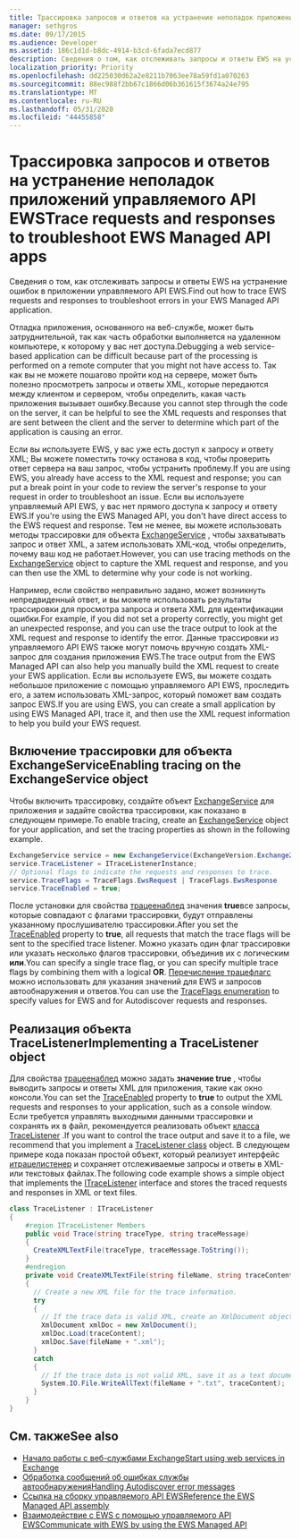 ```yaml
---
title: Трассировка запросов и ответов на устранение неполадок приложений управляемого API EWS
manager: sethgros
ms.date: 09/17/2015
ms.audience: Developer
ms.assetid: 186c1d1d-b8dc-4914-b3cd-6fada7ecd877
description: Сведения о том, как отслеживать запросы и ответы EWS на устранение ошибок в приложении управляемого API EWS.
localization_priority: Priority
ms.openlocfilehash: dd225030d62a2e8211b7063ee78a59fd1a070263
ms.sourcegitcommit: 88ec988f2bb67c1866d06b361615f3674a24e795
ms.translationtype: MT
ms.contentlocale: ru-RU
ms.lasthandoff: 05/31/2020
ms.locfileid: "44455858"
---
```

# <a name="trace-requests-and-responses-to-troubleshoot-ews-managed-api-apps"></a><span data-ttu-id="b202f-103">Трассировка запросов и ответов на устранение неполадок приложений управляемого API EWS</span><span class="sxs-lookup"><span data-stu-id="b202f-103">Trace requests and responses to troubleshoot EWS Managed API apps</span></span>

<span data-ttu-id="b202f-104">Сведения о том, как отслеживать запросы и ответы EWS на устранение ошибок в приложении управляемого API EWS.</span><span class="sxs-lookup"><span data-stu-id="b202f-104">Find out how to trace EWS requests and responses to troubleshoot errors in your EWS Managed API application.</span></span>
  
<span data-ttu-id="b202f-105">Отладка приложения, основанного на веб-службе, может быть затруднительной, так как часть обработки выполняется на удаленном компьютере, к которому у вас нет доступа.</span><span class="sxs-lookup"><span data-stu-id="b202f-105">Debugging a web service-based application can be difficult because part of the processing is performed on a remote computer that you might not have access to.</span></span> <span data-ttu-id="b202f-106">Так как вы не можете пошагово пройти код на сервере, может быть полезно просмотреть запросы и ответы XML, которые передаются между клиентом и сервером, чтобы определить, какая часть приложения вызывает ошибку.</span><span class="sxs-lookup"><span data-stu-id="b202f-106">Because you cannot step through the code on the server, it can be helpful to see the XML requests and responses that are sent between the client and the server to determine which part of the application is causing an error.</span></span> 
  
<span data-ttu-id="b202f-107">Если вы используете EWS, у вас уже есть доступ к запросу и ответу XML; Вы можете поместить точку останова в код, чтобы проверить ответ сервера на ваш запрос, чтобы устранить проблему.</span><span class="sxs-lookup"><span data-stu-id="b202f-107">If you are using EWS, you already have access to the XML request and response; you can put a break point in your code to review the server's response to your request in order to troubleshoot an issue.</span></span> <span data-ttu-id="b202f-108">Если вы используете управляемый API EWS, у вас нет прямого доступа к запросу и ответу EWS.</span><span class="sxs-lookup"><span data-stu-id="b202f-108">If you're using the EWS Managed API, you don't have direct access to the EWS request and response.</span></span> <span data-ttu-id="b202f-109">Тем не менее, вы можете использовать методы трассировки для объекта [ExchangeService](https://msdn.microsoft.com/library/microsoft.exchange.webservices.data.exchangeservice%28v=exchg.80%29.aspx) , чтобы захватывать запрос и ответ XML, а затем использовать XML-код, чтобы определить, почему ваш код не работает.</span><span class="sxs-lookup"><span data-stu-id="b202f-109">However, you can use tracing methods on the [ExchangeService](https://msdn.microsoft.com/library/microsoft.exchange.webservices.data.exchangeservice%28v=exchg.80%29.aspx) object to capture the XML request and response, and you can then use the XML to determine why your code is not working.</span></span> 

<span data-ttu-id="b202f-110">Например, если свойство неправильно задано, может возникнуть непредвиденный ответ, и вы можете использовать результаты трассировки для просмотра запроса и ответа XML для идентификации ошибки.</span><span class="sxs-lookup"><span data-stu-id="b202f-110">For example, if you did not set a property correctly, you might get an unexpected response, and you can use the trace output to look at the XML request and response to identify the error.</span></span> <span data-ttu-id="b202f-111">Данные трассировки из управляемого API EWS также могут помочь вручную создать XML-запрос для создания приложения EWS.</span><span class="sxs-lookup"><span data-stu-id="b202f-111">The trace output from the EWS Managed API can also help you manually build the XML request to create your EWS application.</span></span> <span data-ttu-id="b202f-112">Если вы используете EWS, вы можете создать небольшое приложение с помощью управляемого API EWS, проследить его, а затем использовать XML-запрос, который поможет вам создать запрос EWS.</span><span class="sxs-lookup"><span data-stu-id="b202f-112">If you are using EWS, you can create a small application by using EWS Managed API, trace it, and then use the XML request information to help you build your EWS request.</span></span> 
  
## <a name="enabling-tracing-on-the-exchangeservice-object"></a><span data-ttu-id="b202f-113">Включение трассировки для объекта ExchangeService</span><span class="sxs-lookup"><span data-stu-id="b202f-113">Enabling tracing on the ExchangeService object</span></span>
<span data-ttu-id="b202f-114"><a name="bk_EnableTracing"> </a></span><span class="sxs-lookup"><span data-stu-id="b202f-114"><a name="bk_EnableTracing"> </a></span></span>

<span data-ttu-id="b202f-115">Чтобы включить трассировку, создайте объект [ExchangeService](https://msdn.microsoft.com/library/microsoft.exchange.webservices.data.exchangeservice%28v=exchg.80%29.aspx) для приложения и задайте свойства трассировки, как показано в следующем примере.</span><span class="sxs-lookup"><span data-stu-id="b202f-115">To enable tracing, create an [ExchangeService](https://msdn.microsoft.com/library/microsoft.exchange.webservices.data.exchangeservice%28v=exchg.80%29.aspx) object for your application, and set the tracing properties as shown in the following example.</span></span> 
  
```cs
ExchangeService service = new ExchangeService(ExchangeVersion.Exchange2010);
service.TraceListener = ITraceListenerInstance;
// Optional flags to indicate the requests and responses to trace.
service.TraceFlags = TraceFlags.EwsRequest | TraceFlags.EwsResponse
service.TraceEnabled = true;

```

<span data-ttu-id="b202f-116">После установки для свойства [трацеенаблед](https://msdn.microsoft.com/library/microsoft.exchange.webservices.data.exchangeservicebase.traceenabled%28v=exchg.80%29.aspx) значения **true**все запросы, которые совпадают с флагами трассировки, будут отправлены указанному прослушивателю трассировки.</span><span class="sxs-lookup"><span data-stu-id="b202f-116">After you set the [TraceEnabled](https://msdn.microsoft.com/library/microsoft.exchange.webservices.data.exchangeservicebase.traceenabled%28v=exchg.80%29.aspx) property to **true**, all requests that match the trace flags will be sent to the specified trace listener.</span></span> <span data-ttu-id="b202f-117">Можно указать один флаг трассировки или указать несколько флагов трассировки, объединив их с логическим **или**.</span><span class="sxs-lookup"><span data-stu-id="b202f-117">You can specify a single trace flag, or you can specify multiple trace flags by combining them with a logical **OR**.</span></span> <span data-ttu-id="b202f-118">[Перечисление трацефлагс](https://msdn.microsoft.com/library/microsoft.exchange.webservices.data.traceflags%28v=exchg.80%29.aspx) можно использовать для указания значений для EWS и запросов автообнаружения и ответов.</span><span class="sxs-lookup"><span data-stu-id="b202f-118">You can use the [TraceFlags enumeration](https://msdn.microsoft.com/library/microsoft.exchange.webservices.data.traceflags%28v=exchg.80%29.aspx) to specify values for EWS and for Autodiscover requests and responses.</span></span> 
  
## <a name="implementing-a-tracelistener-object"></a><span data-ttu-id="b202f-119">Реализация объекта TraceListener</span><span class="sxs-lookup"><span data-stu-id="b202f-119">Implementing a TraceListener object</span></span>
<span data-ttu-id="b202f-120"><a name="bk_traceListener"> </a></span><span class="sxs-lookup"><span data-stu-id="b202f-120"><a name="bk_traceListener"> </a></span></span>

<span data-ttu-id="b202f-121">Для свойства [трацеенаблед](https://msdn.microsoft.com/library/microsoft.exchange.webservices.data.exchangeservicebase.traceenabled%28v=exchg.80%29.aspx) можно задать **значение true** , чтобы выводить запросы и ответы XML для приложения, такие как окно консоли.</span><span class="sxs-lookup"><span data-stu-id="b202f-121">You can set the [TraceEnabled](https://msdn.microsoft.com/library/microsoft.exchange.webservices.data.exchangeservicebase.traceenabled%28v=exchg.80%29.aspx) property to **true** to output the XML requests and responses to your application, such as a console window.</span></span> <span data-ttu-id="b202f-122">Если требуется управлять выходными данными трассировки и сохранять их в файл, рекомендуется реализовать объект [класса TraceListener](https://msdn.microsoft.com/library/system.diagnostics.tracelistener.aspx) .</span><span class="sxs-lookup"><span data-stu-id="b202f-122">If you want to control the trace output and save it to a file, we recommend that you implement a [TraceListener class](https://msdn.microsoft.com/library/system.diagnostics.tracelistener.aspx) object.</span></span> <span data-ttu-id="b202f-123">В следующем примере кода показан простой объект, который реализует интерфейс [итрацелистенер](https://msdn.microsoft.com/library/microsoft.exchange.webservices.data.itracelistener%28v=exchg.80%29.aspx) и сохраняет отслеживаемые запросы и ответы в XML-или текстовых файлах.</span><span class="sxs-lookup"><span data-stu-id="b202f-123">The following code example shows a simple object that implements the [ITraceListener](https://msdn.microsoft.com/library/microsoft.exchange.webservices.data.itracelistener%28v=exchg.80%29.aspx) interface and stores the traced requests and responses in XML or text files.</span></span> 
  
```cs
class TraceListener : ITraceListener
{
    #region ITraceListener Members
    public void Trace(string traceType, string traceMessage)
    {
      CreateXMLTextFile(traceType, traceMessage.ToString());
    }
    #endregion
    private void CreateXMLTextFile(string fileName, string traceContent)
    {
      // Create a new XML file for the trace information.
      try
      {
        // If the trace data is valid XML, create an XmlDocument object and save.
        XmlDocument xmlDoc = new XmlDocument();
        xmlDoc.Load(traceContent);
        xmlDoc.Save(fileName + ".xml");
      }
      catch
      {
        // If the trace data is not valid XML, save it as a text document.
        System.IO.File.WriteAllText(fileName + ".txt", traceContent);
      }
    }
}

```

## <a name="see-also"></a><span data-ttu-id="b202f-124">См. также</span><span class="sxs-lookup"><span data-stu-id="b202f-124">See also</span></span>

- [<span data-ttu-id="b202f-125">Начало работы с веб-службами Exchange</span><span class="sxs-lookup"><span data-stu-id="b202f-125">Start using web services in Exchange</span></span>](start-using-web-services-in-exchange.md)
- [<span data-ttu-id="b202f-126">Обработка сообщений об ошибках службы автообнаружения</span><span class="sxs-lookup"><span data-stu-id="b202f-126">Handling Autodiscover error messages</span></span>](handling-autodiscover-error-messages.md)    
- [<span data-ttu-id="b202f-127">Ссылка на сборку управляемого API EWS</span><span class="sxs-lookup"><span data-stu-id="b202f-127">Reference the EWS Managed API assembly</span></span>](how-to-reference-the-ews-managed-api-assembly.md)    
- [<span data-ttu-id="b202f-128">Взаимодействие с EWS с помощью управляемого API EWS</span><span class="sxs-lookup"><span data-stu-id="b202f-128">Communicate with EWS by using the EWS Managed API</span></span>](how-to-communicate-with-ews-by-using-the-ews-managed-api.md)
    

